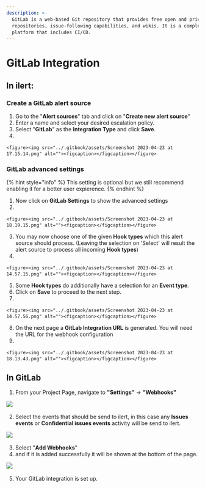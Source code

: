 ```yaml
---
description: >-
  GitLab is a web-based Git repository that provides free open and private
  repositories, issue-following capabilities, and wikis. It is a complete DevOps
  platform that includes CI/CD.
---
```


# GitLab Integration

## In ilert:

### Create a GitLab alert source&#x20;

1. Go to the "**Alert sources**" tab and click on "**Create new alert source**"
2. Enter a name and select your desired escalation policy.
3. Select "**GitLab**" as the **Integration Type** and click **Save**.
4.

    <figure><img src="../.gitbook/assets/Screenshot 2023-04-23 at 17.15.14.png" alt=""><figcaption></figcaption></figure>

### GitLab advanced settings

{% hint style="info" %}
This setting is optional but we still recommend enabling it for a better user expierence.
{% endhint %}

1. Now click on **GitLab Settings** to show the advanced settings
2.

    <figure><img src="../.gitbook/assets/Screenshot 2023-04-23 at 18.19.15.png" alt=""><figcaption></figcaption></figure>
3. You may now choose one of the given **Hook types** which this alert source should process. (Leaving the selection on 'Select' will result the alert source to process all incoming **Hook types**)
4.

    <figure><img src="../.gitbook/assets/Screenshot 2023-04-23 at 14.57.15.png" alt=""><figcaption></figcaption></figure>
5. Some **Hook types** do additionally have a selection for an **Event type**.
6. Click on **Save** to proceed to the next step.
7.

    <figure><img src="../.gitbook/assets/Screenshot 2023-04-23 at 14.57.56.png" alt=""><figcaption></figcaption></figure>
8. On the next page a **GitLab Integration URL** is generated. You will need the URL for the webhook configuration
9.

    <figure><img src="../.gitbook/assets/Screenshot 2023-04-23 at 18.13.43.png" alt=""><figcaption></figcaption></figure>

## In GitLab

1. From your Project Page, navigate to **"Settings"** -> **"Webhooks"**

![](../.gitbook/assets/gitlab\_settingswebhook.png)

2. Select the events that should be send to ilert, in this case any **Issues events** or **Confidential issues events** activity will be send to ilert.

![](../.gitbook/assets/gitlab\_webhookselections.png)

3. Select "**Add Webhooks**"
4. and if it is added successfully it will be shown at the bottom of the page.

![](../.gitbook/assets/gitlab\_savewebhook.png)

5. Your GitLab integration is set up.
